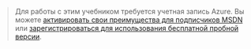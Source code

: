 > Для работы с этим учебником требуется учетная запись Azure. Вы можете [активировать свои преимущества для подписчиков MSDN][активировать свои преимущества для подписчиков MSDN] или [зарегистрироваться для использования бесплатной пробной версии][зарегистрироваться для использования бесплатной пробной версии].

  [активировать свои преимущества для подписчиков MSDN]: /ru-ru/pricing/member-offers/msdn-benefits-details/
  [зарегистрироваться для использования бесплатной пробной версии]: /ru-ru/pricing/free-trial/
